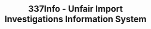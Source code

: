 ---
bigquery: https://console.cloud.google.com/bigquery?p=patents-public-data&d=usitc_investigations&page=dataset&project=sheets-management-319211
citation: US International Trade Commission 337Info Unfair Import Investigations Information
  System
contributors: US International Trade Comission
cost: None
description: US International Trade Commission 337Info Unfair Import Investigations
  Information System contains data on investigations done under Section 337. Section
  337 declares the infringement of certain statutory intellectual property rights
  and other forms of unfair competition in import trade to be unlawful practices.
  Most Section 337 investigations involve allegations of patent or registered trademark
  infringement.
documentation: FAQ and tutorial available on the site
last_edit: 04/13/2022, 07:59:55
location: https://pubapps2.usitc.gov/337external/
maintained_by: US International Trade Comission
schema_fields:
- finalIdOnViolationDue
- complainant
- publication_number
- docketNo
- htsNumbers
- teoIdIssueDate
- startDateMarkmanHearing
- dateComplaintFiled
- issueDateOtherNonFinal
- scheduledEndDateEvidHear
- currentStatus
- teoIdDueDate
- dateOfPublicationFrNotice
- ouiiAttorney
- actualStartDateEvidHear
- investigationType
- finalDetNoViolation
- teoProceedingInvolved
- patentNumber
- id
- targetDate
- patentNumbers
- investigationTermDate
- invUnfairAct
- gcAttorney
- lastUpdated
- dateCreated
- trademarkNumbers
- ouiiParticipation
- respondent
- copyrightNumbers
- investigationNo
- endDateMarkmanHearing
- title
- finalDetViolation
- aljAssigned
- actualEndDateEvidHear
- currentActiveALJ
- cafcAppeals
- internalRemand
- finalIdOnViolationIssue
- markmanHearing
- scheduledStartDateEvidHear
- teoReliefGranted
shortname: unfair_import_investigations
tags:
- import
- legal
- trade
timeframe: 2008-2021 (prior to 2008 downloadable as a JSON file)
title: 337Info - Unfair Import Investigations Information System
uuid: 2721f5ec-e599-4890-9265-9706719fc71e
---